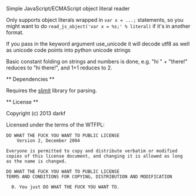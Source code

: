Simple JavaScript/ECMAScript object literal reader

Only supports object literals wrapped in `var x = ...;` statements, so you
  might want to do `read_js_object('var x = %s;' % literal)` if it's in another format.

If you pass in the keyword argument use_unicode it will decode utf8 as
well as unicode code points into python unicode strings

Basic constant folding on strings and numbers is done, e.g. "hi " + "there!" reduces to "hi there!",
and 1+1 reduces to 2.

** Dependencies **

Requires the [slimit](http://github.com/rspivak/slimit) library for parsing.

** License **

Copyright (c) 2013 darkf

Licensed under the terms of the WTFPL:


	DO WHAT THE FUCK YOU WANT TO PUBLIC LICENSE 
 		Version 2, December 2004 
	
	Everyone is permitted to copy and distribute verbatim or modified 
	copies of this license document, and changing it is allowed as long 
	as the name is changed. 
	
	DO WHAT THE FUCK YOU WANT TO PUBLIC LICENSE 
	TERMS AND CONDITIONS FOR COPYING, DISTRIBUTION AND MODIFICATION 
	
	  0. You just DO WHAT THE FUCK YOU WANT TO.